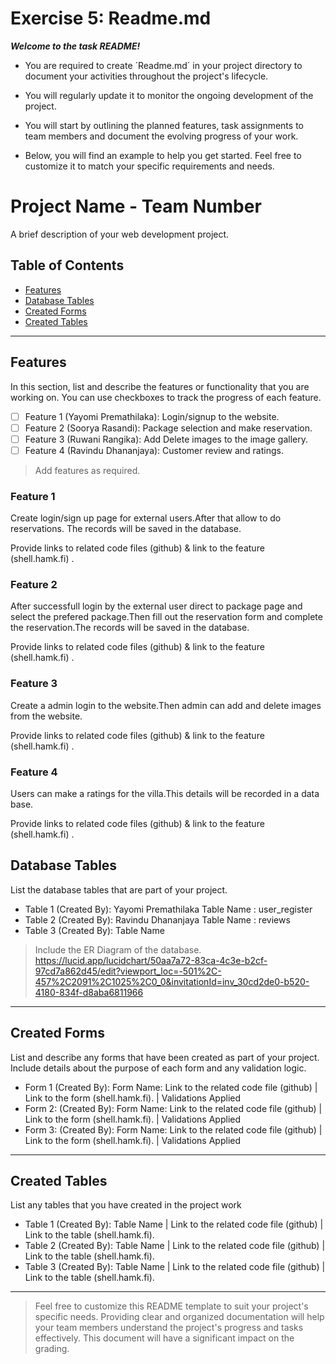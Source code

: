# Exercise 5: Readme.md

***Welcome to the task README!***

- You are required to create ´Readme.md´ in your project directory to document your activities throughout the project's lifecycle. 
- You will regularly update it to monitor the ongoing development of the project. 

- You will start by outlining the planned features, task assignments to team members and document the evolving progress of your work. 

- Below, you will find an example to help you get started. Feel free to customize it to match your specific requirements and needs.

# Project Name - Team Number

A brief description of your web development project.

## Table of Contents
- [Features](#features)
- [Database Tables](#database-tables)
- [Created Forms](#created-forms)
- [Created Tables](#created-tables)

---

## Features

In this section, list and describe the features or functionality that you are working on. You can use checkboxes to track the progress of each feature.

- [ ] Feature 1 (Yayomi Premathilaka): Login/signup to the website.
- [ ] Feature 2 (Soorya Rasandi): Package selection and make reservation.
- [ ] Feature 3 (Ruwani Rangika): Add Delete images to the image gallery.
- [ ] Feature 4 (Ravindu Dhananjaya): Customer review and ratings.

> Add features as required. 

### Feature 1
Create login/sign up page for external users.After that allow to do reservations.
The records will be saved in the database.
 

Provide links to related code files (github) & link to the feature (shell.hamk.fi) .

### Feature 2
After successfull login by the external user direct to package page and select the prefered package.Then fill out the reservation form and complete the reservation.The records will be saved in the database.


Provide links to related code files (github) & link to the feature (shell.hamk.fi) .

### Feature 3

Create a admin login to the website.Then admin can add and delete images from the website.

Provide links to related code files (github) & link to the feature (shell.hamk.fi) .

### Feature 4

Users can make a ratings for the villa.This details will be recorded in a data base.

Provide links to related code files (github) & link to the feature (shell.hamk.fi) .



## Database Tables

List the database tables that are part of your project. 

- Table 1 (Created By): Yayomi Premathilaka Table Name : user_register 
- Table 2 (Created By): Ravindu Dhananjaya Table Name : reviews
- Table 3 (Created By): Table Name 

> Include the ER Diagram of the database. 
https://lucid.app/lucidchart/50aa7a72-83ca-4c3e-b2cf-97cd7a862d45/edit?viewport_loc=-501%2C-457%2C2091%2C1025%2C0_0&invitationId=inv_30cd2de0-b520-4180-834f-d8aba6811966

---

## Created Forms

List and describe any forms that have been created as part of your project. Include details about the purpose of each form and any validation logic.

- Form 1 (Created By): Form Name: Link to the related code file (github) | Link to the form (shell.hamk.fi). | Validations Applied
- Form 2: (Created By): Form Name: Link to the related code file (github) | Link to the form (shell.hamk.fi).  | Validations Applied
- Form 3: (Created By): Form Name: Link to the related code file (github) | Link to the form (shell.hamk.fi).  | Validations Applied


---

## Created Tables

List any tables that you have created in the project work

- Table 1 (Created By): Table Name | Link to the related code file (github) | Link to the table (shell.hamk.fi).
- Table 2 (Created By): Table Name | Link to the related code file (github) | Link to the table (shell.hamk.fi).
- Table 3 (Created By): Table Name | Link to the related code file (github) | Link to the table (shell.hamk.fi).

---



> Feel free to customize this README template to suit your project's specific needs. Providing clear and organized documentation will help your team members understand the project's progress and tasks effectively. This document will have a significant impact on the grading. 
